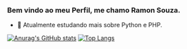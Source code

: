### Bem vindo ao meu Perfil, me chamo Ramon Souza.

- 🌱 Atualmente estudando mais sobre Python e PHP.

[![Anurag's GitHub stats](https://github-readme-stats.vercel.app/api?username=Ramonsouzadasilva&theme=tokyonight)](https://github.com/Ramonsouzadasilva/github-readme-stats)
[![Top Langs](https://github-readme-stats.vercel.app/api/top-langs/?username=Ramonsouzadasilva&theme=tokyonight)](https://github.com/anuraghazra/github-readme-stats)
